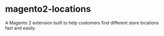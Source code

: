 # magento2-locations
A Magento 2 extension built to help customers find different store locations fast and easily.
